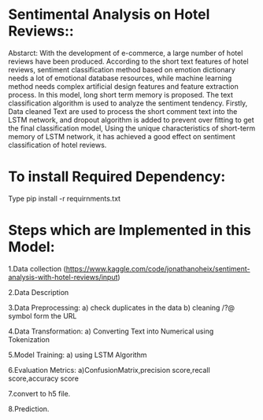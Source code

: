 # Sentimental Analysis on Hotel Reviews::
Abstarct: With the development of e-commerce, a large number of hotel reviews have been produced. According to the short text features of hotel reviews, sentiment classification method based on emotion dictionary needs a lot of emotional database resources, while machine learning method needs complex artificial design features and feature extraction process. In this model, long short term memory is proposed. The text classification algorithm is used to analyze the sentiment tendency. Firstly, Data cleaned Text are used to process the short comment text into the LSTM network, and dropout algorithm is added to prevent over fitting to get the final classification model, Using the unique characteristics of short-term memory of LSTM network, it has achieved a good effect on sentiment classification of hotel reviews.

# To install Required Dependency:
Type pip install -r requirnments.txt 

 # Steps which are Implemented in this Model:
1.Data collection (https://www.kaggle.com/code/jonathanoheix/sentiment-analysis-with-hotel-reviews/input)

2.Data Description

3.Data Preprocessing: a) check duplicates in the data b) cleaning /?@ symbol form the URL

4.Data Transformation: a) Converting Text into Numerical using Tokenization

5.Model Training: a) using LSTM Algorithm 

6.Evaluation Metrics: a)ConfusionMatrix,precision score,recall score,accuracy score

7.convert to h5 file.

8.Prediction.